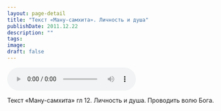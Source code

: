 ```yaml
---
layout: page-detail
title: "Текст «Ману-самхита». Личность и душа"
publishDate: 2011.12.22
description: ""
tags:
image:
draft: false
---
```


<audio title="2011.12.22 - Текст «Ману-самхита». Личность и душа.mp3" src="/upload/iblock/490/49014a6b19cf697781417003b1b02bb4.mp3" controls=""></audio>

 Текст «Ману-самхита» гл 12\. Личность и душа. Проводить волю Бога.  

  
